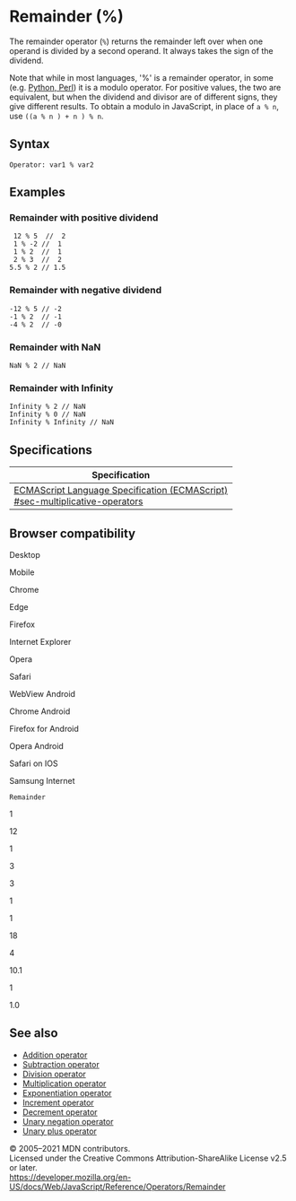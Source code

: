 # Remainder (%)

The remainder operator (`%`) returns the remainder left over when one operand is divided by a second operand. It always takes the sign of the dividend.

Note that while in most languages, '%' is a remainder operator, in some (e.g. [Python, Perl](https://en.wikipedia.org/wiki/Modulo_operation#In_programming_languages)) it is a modulo operator. For positive values, the two are equivalent, but when the dividend and divisor are of different signs, they give different results. To obtain a modulo in JavaScript, in place of `a % n`, use `((a % n ) + n ) % n`.

## Syntax

    Operator: var1 % var2

## Examples

### Remainder with positive dividend

     12 % 5  //  2
     1 % -2 //  1
     1 % 2  //  1
     2 % 3  //  2
    5.5 % 2 // 1.5

### Remainder with negative dividend

    -12 % 5 // -2
    -1 % 2  // -1
    -4 % 2  // -0

### Remainder with NaN

    NaN % 2 // NaN

### Remainder with Infinity

    Infinity % 2 // NaN
    Infinity % 0 // NaN
    Infinity % Infinity // NaN

## Specifications

<table><thead><tr class="header"><th>Specification</th></tr></thead><tbody><tr class="odd"><td><a href="https://tc39.es/ecma262/#sec-multiplicative-operators">ECMAScript Language Specification (ECMAScript)<br />
<span class="small">#sec-multiplicative-operators</span></a></td></tr></tbody></table>

## Browser compatibility

Desktop

Mobile

Chrome

Edge

Firefox

Internet Explorer

Opera

Safari

WebView Android

Chrome Android

Firefox for Android

Opera Android

Safari on IOS

Samsung Internet

`Remainder`

1

12

1

3

3

1

1

18

4

10.1

1

1.0

## See also

-   [Addition operator](addition)
-   [Subtraction operator](subtraction)
-   [Division operator](division)
-   [Multiplication operator](multiplication)
-   [Exponentiation operator](exponentiation)
-   [Increment operator](increment)
-   [Decrement operator](decrement)
-   [Unary negation operator](unary_negation)
-   [Unary plus operator](unary_plus)

© 2005–2021 MDN contributors.  
Licensed under the Creative Commons Attribution-ShareAlike License v2.5 or later.  
<a href="https://developer.mozilla.org/en-US/docs/Web/JavaScript/Reference/Operators/Remainder" class="_attribution-link">https://developer.mozilla.org/en-US/docs/Web/JavaScript/Reference/Operators/Remainder</a>
